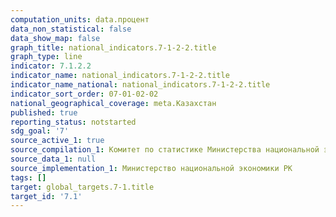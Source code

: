 ```yaml
---
computation_units: data.процент
data_non_statistical: false
data_show_map: false
graph_title: national_indicators.7-1-2-2.title
graph_type: line
indicator: 7.1.2.2
indicator_name: national_indicators.7-1-2-2.title
indicator_name_national: national_indicators.7-1-2-2.title
indicator_sort_order: 07-01-02-02
national_geographical_coverage: meta.Казахстан
published: true
reporting_status: notstarted
sdg_goal: '7'
source_active_1: true
source_compilation_1: Комитет по статистике Министерства национальной экономики РК
source_data_1: null
source_implementation_1: Министерство национальной экономики РК
tags: []
target: global_targets.7-1.title
target_id: '7.1'
---
```

